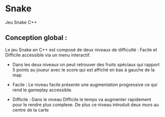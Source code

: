 # Snake
Jeu Snake C++

##  Conception global :

Le jeu Snake en C++ est composé de deux niveaux de difficulté : Facile et Difficile accessible via un menu interactif.

- Dans les deux niveaux on peut retrouver des fruits spéciaux qui rapport 5 points au joueur avec le score qui est affiché en bas à gauche de la map

- Facile :
Le niveau facile présente une augmentation progressive ce qui rend le gameplay accessible.

- Difficile :
Dans le niveau Difficile le temps va augmenter rapidement pour le rendre plus complexe.
De plus ce niveau introduit deux murs au centre de la carte 
